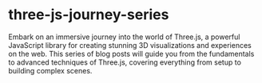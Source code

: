 # three-js-journey-series
Embark on an immersive journey into the world of Three.js, a powerful JavaScript library for creating stunning 3D visualizations and experiences on the web. This series of blog posts will guide you from the fundamentals to advanced techniques of Three.js, covering everything from setup to building complex scenes.
